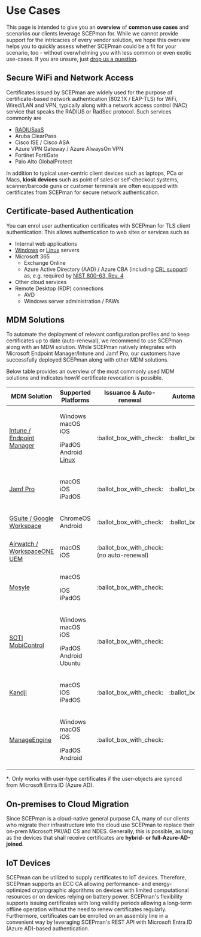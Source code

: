 # Use Cases

This page is intended to give you an **overview** of **common use cases** and scenarios our clients leverage SCEPman for. While we cannot provide support for the intricacies of every vendor solution, we hope this overview helps you to quickly assess whether SCEPman could be a fit for your scenario, too - without overwhelming you with less common or even exotic use-cases. If you are unsure, just [drop us a question](https://www.scepman.com/drop-a-question).

## Secure WiFi and Network Access

Certificates issued by SCEPman are widely used for the purpose of certificate-based network authentication (802.1X / EAP-TLS) for WiFi, Wired/LAN and VPN, typically along with a network access control (NAC) service that speaks the RADIUS or RadSec protocol. Such services commonly are

* [RADIUSaaS](https://www.radius-as-a-service.com/)
* Aruba ClearPass
* Cisco ISE / Cisco ASA
* Azure VPN Gateway / Azure AlwaysOn VPN
* Fortinet FortiGate
* Palo Alto GlobalProtect

In addition to typical user-centric client devices such as laptops, PCs or Macs, **kiosk devices** such as point of sales or self-checkout systems, scanner/barcode guns or customer terminals are often equipped with certificates from SCEPman for secure network authentication.

## Certificate-based Authentication

You can enrol user authentication certificates with SCEPman for TLS client authentication. This allows authentication to web sites or services such as

* Internal web applications
* [Windows](certificate-management/api-certificates/api-enrollment/windows-server.md) or [Linux](certificate-management/api-certificates/api-enrollment/linux-server.md) servers
* Microsoft 365
  * Exchange Online
  * Azure Active Directory (AAD) / Azure CBA (including [CRL support](scepman-configuration/application-settings/crl.md)) as, e.g. required by [NIST 800-63, Rev. 4](https://www.nist.gov/identity-access-management/roadmap-nist-special-publication-800-63-4-digital-identity-guidelines)
* Other cloud services
* Remote Desktop (RDP) connections
  * AVD
  * Windows server administration / PAWs

## MDM Solutions

To automate the deployment of relevant configuration profiles and to keep certificates up to date (auto-renewal), we recommend to use SCEPman along with an MDM solution. While SCEPman natively integrates with Microsoft Endpoint Manager/Intune and Jamf Pro, our customers have successfully deployed SCEPman along with other MDM solutions.

Below table provides an overview of the most commonly used MDM solutions and indicates how/if certificate revocation is possible.

| MDM Solution                                                                               | Supported Platforms                                                                                                                                                          | Issuance & Auto-renewal                      | Automatic Revocation         | Manual Revocation                                                                  | Links                                                                                                                                                                                                                                                                                                                                                                    |
| ------------------------------------------------------------------------------------------ | ---------------------------------------------------------------------------------------------------------------------------------------------------------------------------- | -------------------------------------------- | ---------------------------- | ---------------------------------------------------------------------------------- | ------------------------------------------------------------------------------------------------------------------------------------------------------------------------------------------------------------------------------------------------------------------------------------------------------------------------------------------------------------------------ |
| <p><a href="certificate-management/microsoft-intune/">Intune /<br>Endpoint Manager</a></p> | <p>Windows<br>macOS<br>iOS</p><p>iPadOS<br>Android<br><a href="certificate-management/api-certificates/self-service-enrollment/intune-managed-linux-client.md">Linux</a></p> | :ballot\_box\_with\_check:                   | :ballot\_box\_with\_check:   | <p><span data-gb-custom-inline data-tag="emoji" data-code="2611">☑️</span><br></p> | [Microsoft Docs](https://docs.microsoft.com/en-us/mem/intune/protect/certificates-profile-scep)                                                                                                                                                                                                                                                                          |
| [Jamf Pro](certificate-management/jamf/)                                                   | <p>macOS<br>iOS<br>iPadOS</p>                                                                                                                                                | :ballot\_box\_with\_check:                   | :ballot\_box\_with\_check:   | :ballot\_box\_with\_check:                                                         | [Jamf Technical Paper](https://docs.jamf.com/technical-papers/jamf-pro/scep-proxy/10.0.0/Introduction.html)                                                                                                                                                                                                                                                              |
| [GSuite / Google Workspace](certificate-management/static-certificates/)                   | <p>ChromeOS<br>Android</p>                                                                                                                                                   | :ballot\_box\_with\_check:                   | :ballot\_box\_with\_check:\* | :ballot\_box\_with\_check:                                                         | [Google Support Docs](https://support.google.com/chrome/a/answer/11053129?hl=en)                                                                                                                                                                                                                                                                                         |
| [Airwatch / WorkspaceONE UEM](certificate-management/static-certificates/)                 | <p>macOS<br>iOS</p>                                                                                                                                                          | :ballot\_box\_with\_check: (no auto-renewal) |                              | :ballot\_box\_with\_check:                                                         | [VMware Support Docs](https://docs.vmware.com/en/VMware-Workspace-ONE-UEM/2011/Certificate_Authority_Integrations/GUID-EF7C4D44-9480-4AD1-91E3-EA4F02448F5A.html)                                                                                                                                                                                                        |
| [Mosyle](certificate-management/static-certificates/mosyle.md)                             | <p>macOS</p><p>iOS<br>iPadOS</p>                                                                                                                                             | :ballot\_box\_with\_check:                   |                              | :ballot\_box\_with\_check:                                                         |                                                                                                                                                                                                                                                                                                                                                                          |
| [SOTI MobiControl](certificate-management/static-certificates/)                            | <p>Windows<br>macOS<br>iOS</p><p>iPadOS<br>Android<br>Ubuntu</p>                                                                                                             | :ballot\_box\_with\_check:                   |                              | :ballot\_box\_with\_check:                                                         | <p><a href="https://www.soti.net/mc/help/v14.1/en/console/reference/dialogs/globalsettings/certificates/certificate_authorities.html?hl=certificate%2Cauthority#globalsetting_certificate_authorities__genericscep">Soti Docs - External CA</a><br><a href="https://www.soti.net/mc/help/v14.1/en/console/system/certificates/add.html">Soti Docs - SCEP Profile</a></p> |
| [Kandji](certificate-management/static-certificates/kandji.md)                             | <p>macOS<br>iOS<br>iPadOS</p>                                                                                                                                                | :ballot\_box\_with\_check:                   | :ballot\_box\_with\_check:\* | :ballot\_box\_with\_check:                                                         | [Kandji Docs](https://support.kandji.io/support/solutions/articles/72000559782-scep-profile)                                                                                                                                                                                                                                                                             |
| [ManageEngine](certificate-management/static-certificates/)                                | <p>Windows<br>macOS<br>iOS</p><p>iPadOS<br>Android</p>                                                                                                                       | :ballot\_box\_with\_check:                   |                              | :ballot\_box\_with\_check:                                                         | [ManageEngine Docs](https://www.manageengine.com/mobile-device-management/help/certificate_management/mdm_integrating_generic_scep.html)                                                                                                                                                                                                                                 |

\*: Only works with user-type certificates if the user-objects are synced from Microsoft Entra ID (Azure AD).

## On-premises to Cloud Migration

Since SCEPman is a cloud-native general purpose CA, many of our clients who migrate their infrastructure into the cloud use SCEPman to replace their on-prem Microsoft PKI/AD CS and NDES. Generally, this is possible, as long as the devices that shall receive certificates are **hybrid- or full-Azure-AD-joined**.

## IoT Devices

SCEPman can be utilized to supply certificates to IoT devices. Therefore, SCEPman supports an ECC CA allowing performance- and energy-optimized cryptographic algorithms on devices with limited computational resources or on devices relying on battery power. SCEPman's flexibility supports issuing certificates with long validity periods allowing a long-term offline operation without the need to renew certificates regularly. Furthermore, certificates can be enrolled on an assembly line in a convenient way by leveraging SCEPman's REST API with Microsoft Entra ID (Azure AD)-based authentication.

